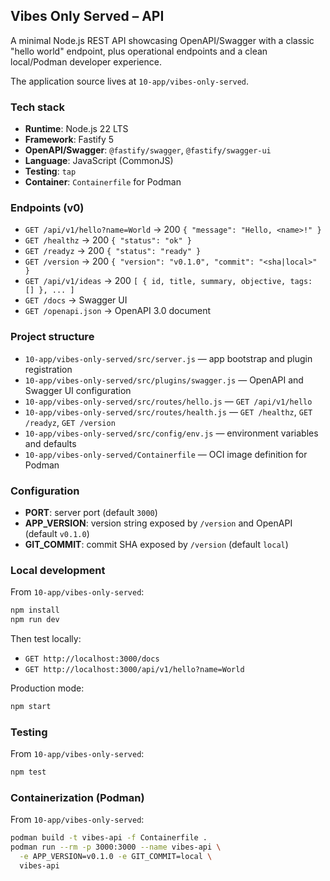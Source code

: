 ## Vibes Only Served – API

A minimal Node.js REST API showcasing OpenAPI/Swagger with a classic "hello world" endpoint, plus operational endpoints and a clean local/Podman developer experience.

The application source lives at `10-app/vibes-only-served`.

### Tech stack
- **Runtime**: Node.js 22 LTS
- **Framework**: Fastify 5
- **OpenAPI/Swagger**: `@fastify/swagger`, `@fastify/swagger-ui`
- **Language**: JavaScript (CommonJS)
- **Testing**: `tap`
- **Container**: `Containerfile` for Podman

### Endpoints (v0)
- `GET /api/v1/hello?name=World` → 200 `{ "message": "Hello, <name>!" }`
- `GET /healthz` → 200 `{ "status": "ok" }`
- `GET /readyz` → 200 `{ "status": "ready" }`
- `GET /version` → 200 `{ "version": "v0.1.0", "commit": "<sha|local>" }`
- `GET /api/v1/ideas` → 200 `[ { id, title, summary, objective, tags: [] }, ... ]`
- `GET /docs` → Swagger UI
- `GET /openapi.json` → OpenAPI 3.0 document

### Project structure
- `10-app/vibes-only-served/src/server.js` — app bootstrap and plugin registration
- `10-app/vibes-only-served/src/plugins/swagger.js` — OpenAPI and Swagger UI configuration
- `10-app/vibes-only-served/src/routes/hello.js` — `GET /api/v1/hello`
- `10-app/vibes-only-served/src/routes/health.js` — `GET /healthz`, `GET /readyz`, `GET /version`
- `10-app/vibes-only-served/src/config/env.js` — environment variables and defaults
- `10-app/vibes-only-served/Containerfile` — OCI image definition for Podman

### Configuration
- **PORT**: server port (default `3000`)
- **APP_VERSION**: version string exposed by `/version` and OpenAPI (default `v0.1.0`)
- **GIT_COMMIT**: commit SHA exposed by `/version` (default `local`)

### Local development
From `10-app/vibes-only-served`:

```bash
npm install
npm run dev
```

Then test locally:
- `GET http://localhost:3000/docs`
- `GET http://localhost:3000/api/v1/hello?name=World`

Production mode:

```bash
npm start
```

### Testing
From `10-app/vibes-only-served`:

```bash
npm test
```

### Containerization (Podman)
From `10-app/vibes-only-served`:

```bash
podman build -t vibes-api -f Containerfile .
podman run --rm -p 3000:3000 --name vibes-api \
  -e APP_VERSION=v0.1.0 -e GIT_COMMIT=local \
  vibes-api
```


